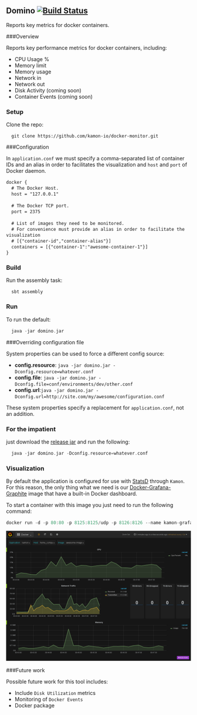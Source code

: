 Domino [![Build Status](https://travis-ci.org/kamon-io/domino.png)](https://travis-ci.org/kamon-io/domino)
--------------
Reports key metrics for docker containers. 

###Overview

Reports key performance metrics for docker containers, including:

* CPU Usage %
* Memory limit
* Memory usage
* Network in
* Network out
* Disk Activity (coming soon)
* Container Events (coming soon)

### Setup

Clone the repo:

```
  git clone https://github.com/kamon-io/docker-monitor.git
```

###Configuration

In `application.conf` we must specify a comma-separated list of container IDs and an alias in order to facilitates the visualization and  `host` and `port` of Docker daemon.
```
docker {
  # The Docker Host.
  host = "127.0.0.1"

  # The Docker TCP port.
  port = 2375

  # List of images they need to be monitored.
  # For convenience must provide an alias in order to facilitate the visualization
  # [{"container-id","container-alias"}]
  containers = [{"container-1":"awesome-container-1"}]
}

```
### Build

Run the assembly task:

```
  sbt assembly
```

### Run
To run the default:

```scala
  java -jar domino.jar
```

###Overriding configuration file

System properties can be used to force a different config source:

* **config.resource**: ```java -jar domino.jar -Dconfig.resource=whatever.conf```
* **config.file**: ```java -jar domino.jar -Dconfig.file=conf/environments/dev/other.conf```
* **config.url**:```java -jar domino.jar -Dconfig.url=http://site.com/my/awesome/configuration.conf```

These system properties specify a replacement for `application.conf`, not an addition.

### For the impatient
just download the [release jar] and run the following:

```scala
  java -jar domino.jar -Dconfig.resource=whatever.conf
```

### Visualization
By default the application is configured for use with [StatsD] through `Kamon`. For this reason, the only thing what we need is our [Docker-Grafana-Graphite] image that have a built-in Docker dashboard.

To start a container with this image you just need to run the following command:

```scala
docker run -d -p 80:80 -p 8125:8125/udp -p 8126:8126 --name kamon-grafana-dashboard kamon/grafana_graphite
```

![Docker Dashboard](https://raw.githubusercontent.com/kamon-io/kamon.io/master/assets/img/docker-dashboard.png)

###Future work

Possible future work for this tool includes:

* Include `Disk Utilization` metrics
* Monitoring of `Docker Events`
* Docker package

[StatsD]: http://kamon.io/backends/statsd/
[Docker-Grafana-Graphite]:https://github.com/kamon-io/docker-grafana-graphite
[release jar]:https://github.com/kamon-io/domino/releases
